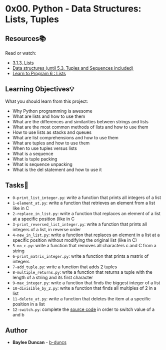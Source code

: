 # 0x00. Python - Data Structures: Lists, Tuples

## Resources:books:
Read or watch:
* [3.1.3. Lists](https://intranet.hbtn.io/rltoken/Ce86y6ACxNHFMOT062Pr4Q)  
* [Data structures (until 5.3. Tuples and Sequences included)](https://intranet.hbtn.io/rltoken/DqaXOf0IaXLCnQOta8bZjw)  
* [Learn to Program 6 : Lists](https://intranet.hbtn.io/rltoken/dcG16GoxCzSpxZLRgpv5lg)
  
## Learning Objectives:bulb:
What you should learn from this project:

* Why Python programming is awesome
* What are lists and how to use them
* What are the differences and similarities between strings and lists
* What are the most common methods of lists and how to use them
* How to use lists as stacks and queues
* What are list comprehensions and how to use them
* What are tuples and how to use them
* When to use tuples versus lists
* What is a sequence
* What is tuple packing
* What is sequence unpacking
* What is the del statement and how to use it

## Tasks:notebook:  

* `0-print_list_integer.py`: write a function that prints all integers of a list  
* `1-element_at.py`: write a function that retrieves an element from a list like in C  
* `2-replace_in_list.py`: write a function that replaces an element of a list at a specific position (like in C  
* `3-print_reversed_list_integer.py`: write a function that prints all integers of a list, in reverse order  
* `4-new_in_list.py`: write a function that replaces an element in a list at a specific position without modifying the original list (like in C)  
* `5-no_c.py`: write a function that removes all characters c and C from a string  
* `6-print_matrix_integer.py`: write a function that prints a matrix of integers  
* `7-add_tuple.py`: write a function that adds 2 tuples  
* `8-multiple_returns.py`: write a function that returns a tuple with the length of a string and its first character  
* `9-max_integer.py`: write a function that finds the biggest integer of a list  
* `10-divisible_by_2.py`: write a function that finds all multiples of 2 in a list  
* `11-delete_at.py`: write a function that deletes the item at a specific position in a list  
* `12-switch.py`: complete the [source code](https://intranet.hbtn.io/rltoken/udr_OcrHBxQ1AoaVCWWreQ) in order to switch value of a and b

## Author
* **Baylee Duncan** - [b-duncs](https://github.com/b-duncs)
